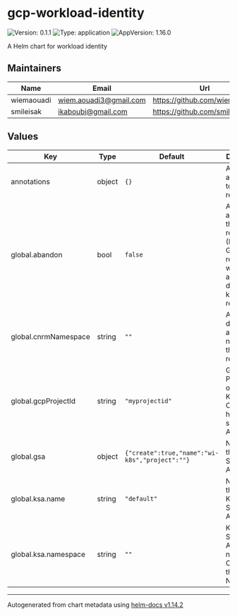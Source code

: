 # gcp-workload-identity

![Version: 0.1.1](https://img.shields.io/badge/Version-0.1.1-informational?style=flat-square) ![Type: application](https://img.shields.io/badge/Type-application-informational?style=flat-square) ![AppVersion: 1.16.0](https://img.shields.io/badge/AppVersion-1.16.0-informational?style=flat-square)

A Helm chart for workload identity

## Maintainers

| Name | Email | Url |
| ---- | ------ | --- |
| wiemaouadi | <wiem.aouadi3@gmail.com> | <https://github.com/wiemaouadi> |
| smileisak | <ikaboubi@gmail.com> | <https://github.com/smileisak> |

## Values

| Key | Type | Default | Description |
|-----|------|---------|-------------|
| annotations | object | `{}` | Add annotations to this chart resources |
| global.abandon | bool | `false` | Activate abandon of the resources (If true, the GCP resources will be keep after deleting k8s resources) |
| global.cnrmNamespace | string | `""` | Allows to deploy in another namespace than the release one |
| global.gcpProjectId | string | `"myprojectid"` | Google Project ID of the Kubernetes Cluster hosting the service Account |
| global.gsa | object | `{"create":true,"name":"wi-k8s","project":""}` | Name of the Google Service Account |
| global.ksa.name | string | `"default"` | Name of the Kubernetes Service Account |
| global.ksa.namespace | string | `""` | Kubernetes Service Account namespace. Overrides the Release Namespace |

----------------------------------------------
Autogenerated from chart metadata using [helm-docs v1.14.2](https://github.com/norwoodj/helm-docs/releases/v1.14.2)
